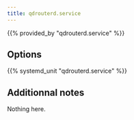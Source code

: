 ```yaml
---
title: qdrouterd.service
---
```


{{% provided_by "qdrouterd.service" %}}

## Options

{{% systemd_unit "qdrouterd.service" %}}

## Additionnal notes

Nothing here.